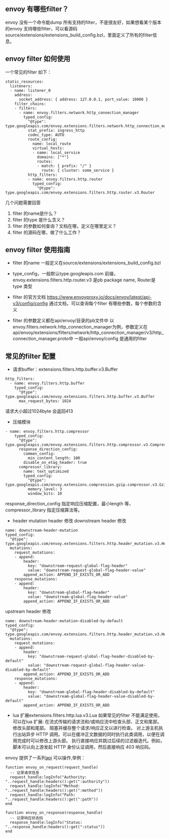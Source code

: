 ## envoy 有哪些filter？
envoy 没有一个命令能dump 所有支持的filter，不是很友好，如果想看某个版本的envoy 支持哪些filter，可以看源码source/extensions/extensions_build_config.bzl，里面定义了所有的filter信息。

## envoy filter 如何使用
一个常见的filter 如下：
```
static_resources:
  listeners:
  - name: listener_0
    address:
      socket_address: { address: 127.0.0.1, port_value: 10000 }
    filter_chains:
    - filters:
      - name: envoy.filters.network.http_connection_manager
        typed_config:
          "@type": type.googleapis.com/envoy.extensions.filters.network.http_connection_manager.v3.HttpConnectionManager
          stat_prefix: ingress_http
          codec_type: AUTO
          route_config:
            name: local_route
            virtual_hosts:
            - name: local_service
              domains: ["*"]
              routes:
              - match: { prefix: "/" }
                route: { cluster: some_service }
          http_filters:
          - name: envoy.filters.http.router
            typed_config:
              "@type": type.googleapis.com/envoy.extensions.filters.http.router.v3.Router
```
几个问题需要回答
1. filter 的name是什么？
2. filter 的type 是什么含义？
3. filter 的参数如何查询？文档在哪，定义在哪里定义？
4. filter 的源码在哪，做了什么工作？

## envoy filter 使用指南
* filter 的name 一般定义在source/extensions/extensions_build_config.bzl
 
* type_config，一般默认type.googleapis.com 前缀，envoy.extensions.filters.http.router.v3 是pb package name, Router是type 类型
 
* filter 的官方文档
     https://www.envoyproxy.io/docs/envoy/latest/api-v3/config/config
通过文档，可以查询每个filter 有哪些参数，每个参数的含义

* filter 的参数定义都在api/envoy/目录的pb文件中
以envoy.filters.network.http_connection_manager为例，参数定义在api/envoy/extensions/filters/network/http_connection_manager/v3/http_connection_manager.proto中
一般api/envoy/config 是通用的filter

## 常见的filter 配置
* 请求buffer：extensions.filters.http.buffer.v3.Buffer
```
http_filters:
  - name: envoy.filters.http.buffer
    typed_config:
      "@type": type.googleapis.com/envoy.extensions.filters.http.buffer.v3.Buffer
      max_request_bytes: 1024

```
请求大小超过1024byte 会返回413

* 压缩模块
```
- name: envoy.filters.http.compressor
    typed_config:
      "@type": type.googleapis.com/envoy.extensions.filters.http.compressor.v3.Compressor
      response_direction_config:
        common_config:
          min_content_length: 100
        disable_on_etag_header: true
      compressor_library:
        name: text_optimized
        typed_config:
          "@type": type.googleapis.com/envoy.extensions.compression.gzip.compressor.v3.Gzip
          memory_level: 3
          window_bits: 10
```
response_direction_config 指定响应压缩配置，最小length 等，compressor_library 指定压缩算法等。

* header mutation header 修改
downstream header 修改
```
name: downstream-header-mutation
typed_config:
  "@type": type.googleapis.com/envoy.extensions.filters.http.header_mutation.v3.HeaderMutation
  mutations:
    request_mutations:
    - append:
        header:
          key: "downstream-request-global-flag-header"
          value: "downstream-request-global-flag-header-value"
        append_action: APPEND_IF_EXISTS_OR_ADD
    response_mutations:
    - append:
        header:
          key: "downstream-global-flag-header"
          value: "downstream-global-flag-header-value"
        append_action: APPEND_IF_EXISTS_OR_ADD
```

upstream header 修改
```
name: downstream-header-mutation-disabled-by-default
typed_config:
  "@type": type.googleapis.com/envoy.extensions.filters.http.header_mutation.v3.HeaderMutation
  mutations:
    request_mutations:
    - append:
        header:
          key: "downstream-request-global-flag-header-disabled-by-default"
          value: "downstream-request-global-flag-header-value-disabled-by-default"
        append_action: APPEND_IF_EXISTS_OR_ADD
    response_mutations:
    - append:
        header:
          key: "downstream-global-flag-header-disabled-by-default"
          value: "downstream-global-flag-header-value-disabled-by-default"
        append_action: APPEND_IF_EXISTS_OR_ADD
```
* lua 扩展extensions.filters.http.lua.v3.Lua
如果常见的filter 不能满足使用，可以在lua 扩展:
在流式传输的请求流和/或响应流中检查头部、正文和尾部。
修改头部和尾部。
阻塞并缓存整个请求/响应正文以进行检查。
对上游主机执行出站异步 HTTP 调用。可以在缓冲正文数据的同时执行此类调用，以便在调用完成时可以修改上游头部。
执行直接响应并跳过后续的过滤器迭代。例如，脚本可以向上游发起 HTTP 身份认证调用，然后直接响应 403 响应码。

envoy 提供了一系列[api](https://cloudnative.to/envoy/configuration/http/http_filters/lua_filter.html) 可以操作,举例：
```
function envoy_on_request(request_handle)
  -- 记录请求信息
  request_handle:logInfo("Authority: "..request_handle:headers():get(":authority"))
  request_handle:logInfo("Method: "..request_handle:headers():get(":method"))
  request_handle:logInfo("Path: "..request_handle:headers():get(":path"))
end

function envoy_on_response(response_handle)
  -- 记录响应状态码
  response_handle:logInfo("Status: "..response_handle:headers():get(":status"))
end
```


